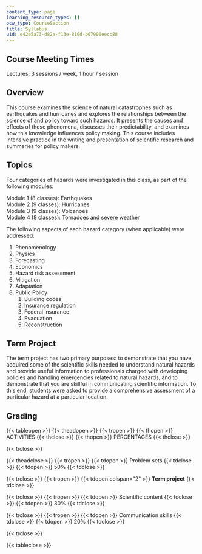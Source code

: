 ```yaml
---
content_type: page
learning_resource_types: []
ocw_type: CourseSection
title: Syllabus
uid: e42e5a73-d82a-f13e-810d-b67900eecc88
---
```


Course Meeting Times
--------------------

Lectures: 3 sessions / week, 1 hour / session

Overview
--------

This course examines the science of natural catastrophes such as earthquakes and hurricanes and explores the relationships between the science of and policy toward such hazards. It presents the causes and effects of these phenomena, discusses their predictability, and examines how this knowledge influences policy making. This course includes intensive practice in the writing and presentation of scientific research and summaries for policy makers.

Topics
------

Four categories of hazards were investigated in this class, as part of the following modules:

Module 1 (8 classes): Earthquakes  
Module 2 (9 classes): Hurricanes  
Module 3 (9 classes): Volcanoes  
Module 4 (8 classes): Tornadoes and severe weather

The following aspects of each hazard category (when applicable) were addressed:

1.  Phenomenology
2.  Physics
3.  Forecasting
4.  Economics
5.  Hazard risk assessment
6.  Mitigation
7.  Adaptation
8.  Public Policy
    1.  Building codes
    2.  Insurance regulation
    3.  Federal insurance
    4.  Evacuation
    5.  Reconstruction

Term Project
------------

The term project has two primary purposes: to demonstrate that you have acquired some of the scientific skills needed to understand natural hazards and provide useful information to professionals charged with developing policies and handling emergencies related to natural hazards, and to demonstrate that you are skillful in communicating scientific information. To this end, students were asked to provide a comprehensive assessment of a particular hazard at a particular location.

Grading
-------

{{< tableopen >}}
{{< theadopen >}}
{{< tropen >}}
{{< thopen >}}
ACTIVITIES
{{< thclose >}}
{{< thopen >}}
PERCENTAGES
{{< thclose >}}

{{< trclose >}}

{{< theadclose >}}
{{< tropen >}}
{{< tdopen >}}
Problem sets
{{< tdclose >}}
{{< tdopen >}}
50%
{{< tdclose >}}

{{< trclose >}}
{{< tropen >}}
{{< tdopen colspan="2" >}}
**Term project**
{{< tdclose >}}

{{< trclose >}}
{{< tropen >}}
{{< tdopen >}}
Scientific content
{{< tdclose >}}
{{< tdopen >}}
30%
{{< tdclose >}}

{{< trclose >}}
{{< tropen >}}
{{< tdopen >}}
Communication skills
{{< tdclose >}}
{{< tdopen >}}
20%
{{< tdclose >}}

{{< trclose >}}

{{< tableclose >}}